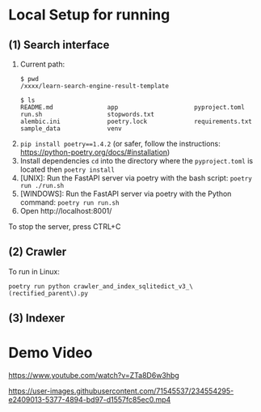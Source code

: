 # Local Setup for running

## (1) Search interface
1. Current path:
    ```shell
    $ pwd
    /xxxx/learn-search-engine-result-template
    
    $ ls
    README.md               app                     pyproject.toml          run.sh                  stopwords.txt
    alembic.ini             poetry.lock             requirements.txt        sample_data             venv
    ```
2. `pip install poetry==1.4.2` (or safer, follow the instructions: https://python-poetry.org/docs/#installation)
3. Install dependencies `cd` into the directory where the `pyproject.toml` is located then `poetry install`
4. [UNIX]: Run the FastAPI server via poetry with the bash script: `poetry run ./run.sh`
5. [WINDOWS]: Run the FastAPI server via poetry with the Python command: `poetry run run.sh`
6. Open http://localhost:8001/

To stop the server, press CTRL+C

## (2) Crawler

To run in Linux:
```shell
poetry run python crawler_and_index_sqlitedict_v3_\(rectified_parent\).py
```


## (3) Indexer

# Demo Video

https://www.youtube.com/watch?v=ZTa8D6w3hbg

https://user-images.githubusercontent.com/71545537/234554295-e2409013-5377-4894-bd97-d1557fc85ec0.mp4
